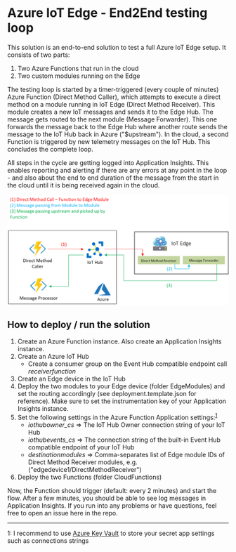 # Azure IoT Edge - End2End testing loop

This solution is an end-to-end solution to test a full Azure IoT Edge setup. It consists of two parts:
1) Two Azure Functions that run in the cloud
2) Two custom modules running on the Edge

The testing loop is started by a timer-triggered (every couple of minutes) Azure Function (Direct Method Caller), which attempts to execute a direct method on a module running in IoT Edge (Direct Method Receiver).
This module creates a new IoT messages and sends it to the Edge Hub. The message gets routed to the next module (Message Forwarder). This one forwards the message back to the Edge Hub where another route sends the message to the IoT Hub back in Azure ("$upstream").
In the cloud, a second Function is triggered by new telemetry messages on the IoT Hub. This concludes the complete loop.

All steps in the cycle are getting logged into Application Insights. This enables reporting and alerting if there are any errors at any point in the loop - and also about the end to end duration of the message from the start in the cloud until it is being received again in the cloud.

![architecture](Media/architecture_diagram.png?raw=true)

## How to deploy / run the solution

1) Create an Azure Function instance. Also create an Application Insights instance.
1) Create an Azure IoT Hub
    * Create a consumer group on the Event Hub compatible endpoint call *receiverfunction*
1) Create an Edge device in the IoT Hub
1) Deploy the two modules to your Edge device (folder EdgeModules) and set the routing accordingly (see deployment.template.json for reference). Make sure to set the instrumentation key of your Application Insights instance.
1) Set the following settings in the Azure Function Application settings:<sup>[1](#footnote1)</sup> 
    * *iothubowner_cs*  => The IoT Hub Owner connection string of your IoT Hub
    * *iothubevents_cs* => The connection string of the built-in Event Hub compatible endpoint of your IoT Hub
    * *destinationmodules* => Comma-separates list of Edge module IDs of Direct Method Receiver modules, e.g. ("edgedevice1/DirectMethodReceiver")
1) Deploy the two Functions (folder CloudFunctions)

Now, the Function should trigger (default: every 2 minutes) and start the flow. After a few minutes, you should be able to see log messages in Application Insights.
If you run into any problems or have questions, feel free to open an issue here in the repo.

---
<a name="footnote1">1</a>: I recommend to use [Azure Key Vault](https://docs.microsoft.com/en-us/azure/app-service/app-service-key-vault-references) to store your secret app settings such as connections strings
